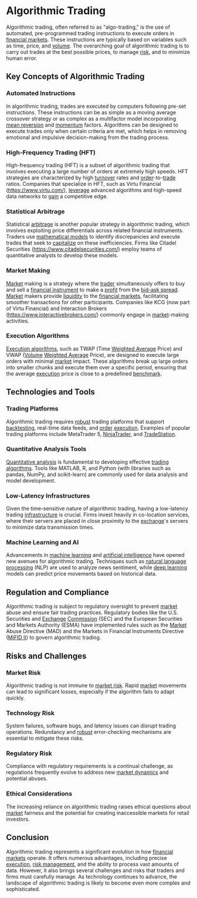 # Algorithmic Trading

Algorithmic trading, often referred to as "algo-trading," is the use of automated, pre-programmed trading instructions to execute orders in [financial markets](../f/financial_market.md). These instructions are typically based on variables such as time, price, and [volume](../v/volume.md). The overarching goal of algorithmic trading is to carry out trades at the best possible prices, to manage [risk](../r/risk.md), and to minimize human error.

## Key Concepts of Algorithmic Trading

### Automated Instructions

In algorithmic trading, trades are executed by computers following pre-set instructions. These instructions can be as simple as a moving average crossover strategy or as complex as a multifactor model incorporating [mean reversion](../m/mean_reversion.md) and [momentum](../m/momentum.md) factors. Algorithms can be designed to execute trades only when certain criteria are met, which helps in removing emotional and impulsive decision-making from the trading process.

### High-Frequency Trading (HFT)

High-frequency trading (HFT) is a subset of algorithmic trading that involves executing a large number of orders at extremely high speeds. HFT strategies are characterized by high [turnover](../t/turnover.md) rates and [order](../o/order.md)-to-[trade](../t/trade.md) ratios. Companies that specialize in HFT, such as Virtu Financial (https://www.virtu.com/), [leverage](../l/leverage.md) advanced algorithms and high-speed data networks to [gain](../g/gain.md) a competitive edge.

### Statistical Arbitrage

Statistical [arbitrage](../a/arbitrage.md) is another popular strategy in algorithmic trading, which involves exploiting price differentials across related financial instruments. Traders use [mathematical models](../m/mathematical_models_in_trading.md) to identify discrepancies and execute trades that seek to [capitalize](../c/capitalize.md) on these inefficiencies. Firms like Citadel Securities (https://www.citadelsecurities.com/) employ teams of quantitative analysts to develop these models.

### Market Making

[Market](../m/market.md) making is a strategy where the [trader](../t/trader.md) simultaneously offers to buy and sell a [financial instrument](../f/financial_instrument.md) to make a [profit](../p/profit.md) from the [bid-ask spread](../b/bid-ask_spread.md). [Market](../m/market.md) makers provide [liquidity](../l/liquidity.md) to the [financial markets](../f/financial_market.md), facilitating smoother transactions for other participants. Companies like KCG (now part of Virtu Financial) and Interaction Brokers (https://www.interactivebrokers.com/) commonly engage in [market](../m/market.md)-making activities.

### Execution Algorithms

[Execution algorithms](../e/execution_algorithms.md), such as TWAP (Time [Weighted Average](../w/weighted_average.md) Price) and VWAP ([Volume](../v/volume.md) [Weighted Average](../w/weighted_average.md) Price), are designed to execute large orders with minimal [market](../m/market.md) impact. These algorithms break up large orders into smaller chunks and execute them over a specific period, ensuring that the average [execution](../e/execution.md) price is close to a predefined [benchmark](../b/benchmark.md).

## Technologies and Tools

### Trading Platforms

Algorithmic trading requires [robust](../r/robust.md) trading platforms that support [backtesting](../b/backtesting.md), real-time data feeds, and [order](../o/order.md) [execution](../e/execution.md). Examples of popular trading platforms include MetaTrader 5, [NinjaTrader](../n/ninjatrader.md), and [TradeStation](../t/tradestation.md).

### Quantitative Analysis Tools

[Quantitative analysis](../q/quantitative_analysis.md) is fundamental to developing effective [trading algorithms](../t/trading_algorithms.md). Tools like MATLAB, R, and Python (with libraries such as pandas, NumPy, and scikit-learn) are commonly used for data analysis and model development.

### Low-Latency Infrastructures

Given the time-sensitive nature of algorithmic trading, having a low-latency trading [infrastructure](../i/infrastructure.md) is crucial. Firms invest heavily in co-location services, where their servers are placed in close proximity to the [exchange](../e/exchange.md)'s servers to minimize data transmission times.

### Machine Learning and AI

Advancements in [machine learning](../m/machine_learning.md) and [artificial intelligence](../a/artificial_intelligence_in_trading.md) have opened new avenues for algorithmic trading. Techniques such as [natural language processing](../n/natural_language_processing_(nlp)_in_trading.md) (NLP) are used to analyze news sentiment, while [deep learning](../d/deep_learning.md) models can predict price movements based on historical data.

## Regulation and Compliance

Algorithmic trading is subject to regulatory oversight to prevent [market](../m/market.md) abuse and ensure fair trading practices. Regulatory bodies like the U.S. Securities and [Exchange](../e/exchange.md) [Commission](../c/commission.md) (SEC) and the European Securities and Markets Authority (ESMA) have implemented rules such as the [Market](../m/market.md) Abuse Directive (MAD) and the Markets in Financial Instruments Directive ([MiFID II](../m/mifid_ii.md)) to govern algorithmic trading.

## Risks and Challenges

### Market Risk

Algorithmic trading is not immune to [market risk](../m/market_risk.md). Rapid [market](../m/market.md) movements can lead to significant losses, especially if the algorithm fails to adapt quickly.

### Technology Risk

System failures, software bugs, and latency issues can disrupt trading operations. Redundancy and [robust](../r/robust.md) error-checking mechanisms are essential to mitigate these risks.

### Regulatory Risk

Compliance with regulatory requirements is a continual challenge, as regulations frequently evolve to address new [market dynamics](../m/market_dynamics.md) and potential abuses.

### Ethical Considerations

The increasing reliance on algorithmic trading raises ethical questions about [market](../m/market.md) fairness and the potential for creating inaccessible markets for retail investors.

## Conclusion

Algorithmic trading represents a significant evolution in how [financial markets](../f/financial_market.md) operate. It offers numerous advantages, including precise [execution](../e/execution.md), [risk management](../r/risk_management.md), and the ability to process vast amounts of data. However, it also brings several challenges and risks that traders and firms must carefully manage. As technology continues to advance, the landscape of algorithmic trading is likely to become even more complex and sophisticated.